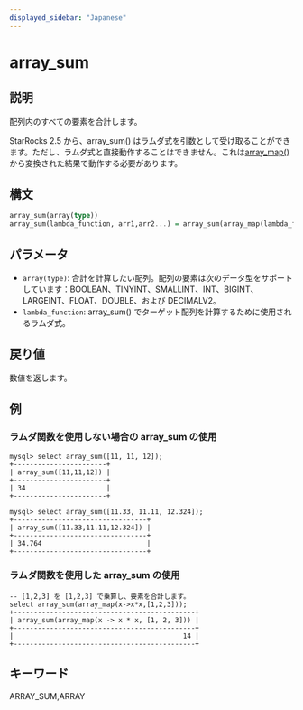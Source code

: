 ```yaml
---
displayed_sidebar: "Japanese"
---
```


# array_sum

## 説明

配列内のすべての要素を合計します。

StarRocks 2.5 から、array_sum() はラムダ式を引数として受け取ることができます。ただし、ラムダ式と直接動作することはできません。これは[array_map()](./array_map.md) から変換された結果で動作する必要があります。

## 構文

```Haskell
array_sum(array(type))
array_sum(lambda_function, arr1,arr2...) = array_sum(array_map(lambda_function, arr1,arr2...))
```

## パラメータ

- `array(type)`: 合計を計算したい配列。配列の要素は次のデータ型をサポートしています：BOOLEAN、TINYINT、SMALLINT、INT、BIGINT、LARGEINT、FLOAT、DOUBLE、および DECIMALV2。
- `lambda_function`: array_sum() でターゲット配列を計算するために使用されるラムダ式。

## 戻り値

数値を返します。

## 例

### ラムダ関数を使用しない場合の array_sum の使用

```plain text
mysql> select array_sum([11, 11, 12]);
+-----------------------+
| array_sum([11,11,12]) |
+-----------------------+
| 34                    |
+-----------------------+

mysql> select array_sum([11.33, 11.11, 12.324]);
+---------------------------------+
| array_sum([11.33,11.11,12.324]) |
+---------------------------------+
| 34.764                          |
+---------------------------------+
```

### ラムダ関数を使用した array_sum の使用

```plain text
-- [1,2,3] を [1,2,3] で乗算し、要素を合計します。
select array_sum(array_map(x->x*x,[1,2,3]));
+---------------------------------------------+
| array_sum(array_map(x -> x * x, [1, 2, 3])) |
+---------------------------------------------+
|                                          14 |
+---------------------------------------------+
```

## キーワード

ARRAY_SUM,ARRAY